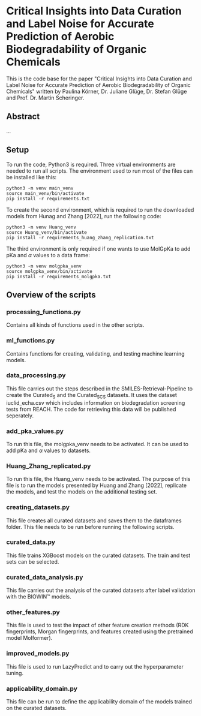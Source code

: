 # Critical Insights into Data Curation and Label Noise for Accurate Prediction of Aerobic Biodegradability of Organic Chemicals
This is the code base for the paper "Critical Insights into Data Curation and Label Noise for Accurate Prediction of Aerobic Biodegradability of Organic Chemicals" written by Paulina Körner, Dr. Juliane Glüge, Dr. Stefan Glüge and Prof. Dr. Martin Scheringer. 

## Abstract
...

## Setup
To run the code, Python3 is required. 
Three virtual environments are needed to run all scripts. 
The environment used to run most of the files can be installed like this:
```
python3 -m venv main_venv
source main_venv/bin/activate
pip install -r requirements.txt
```
To create the second environment, which is required to run the downloaded models from Hunag and Zhang [2022], run the following code:
```
python3 -m venv Huang_venv
source Huang_venv/bin/activate
pip install -r requirements_huang_zhang_replication.txt
```
The third environment is only required if one wants to use MolGpKa to add pKa and $\alpha$ values to a data frame:
```
python3 -m venv molgpka_venv
source molgpka_venv/bin/activate
pip install -r requirements_molgpka.txt
```

## Overview of the scripts

### processing_functions.py
Contains all kinds of functions used in the other scripts. 

### ml_functions.py
Contains functions for creating, validating, and testing machine learning models. 

### data_processing.py
This file carries out the steps described in the SMILES-Retrieval-Pipeline to create the $\text{Curated}_\text{S}$ and the $\text{Curated}_\text{SCS}$ datasets. It uses the dataset iuclid_echa.csv which includes information on biodegradation screening tests from REACH. The code for retrieving this data will be published seperately.

### add_pka_values.py
To run this file, the molgpka_venv needs to be activated. 
It can be used to add pKa and $\alpha$ values to datasets. 

### Huang_Zhang_replicated.py
To run this file, the Huang_venv needs to be activated.
The purpose of this file is to run the models presented by Huang and Zhang [2022], replicate the models, and test the models on the additional testing set. 

### creating_datasets.py
This file creates all curated datasets and saves them to the dataframes folder. 
This file needs to be run before running the following scripts. 

### curated_data.py
This file trains XGBoost models on the curated datasets. The train and test sets can be selected.

### curated_data_analysis.py
This file carries out the analysis of the curated datasets after label validation with the BIOWIN™️ models. 

### other_features.py
This file is used to test the impact of other feature creation methods (RDK fingerprints, Morgan fingerprints, and features created using the pretrained model Molformer). 

### improved_models.py
This file is used to run LazyPredict and to carry out the hyperparameter tuning. 

### applicability_domain.py
This file can be run to define the applicability domain of the models trained on the curated datasets. 
